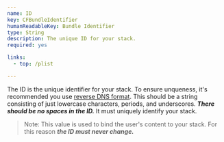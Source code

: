 ```yaml
---
name: ID
key: CFBundleIdentifier
humanReadableKey: Bundle Identifier
type: String
description: The unique ID for your stack.
required: yes

links:
  - top: /plist

---
```


The ID is the unique identifier for your stack. To ensure unqueness, it's recommended you use [reverse DNS format](http://en.wikipedia.org/wiki/Reverse-DNS).
This should be a string consisting of just lowercase characters, periods, and underscores. ***There should be no spaces in the ID.*** It must uniquely identify your stack.

> Note: This value is used to bind the user's content to your stack. For this reason ***the ID must never change.***
